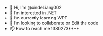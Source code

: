 - 👋 Hi, I’m @xindeLiang002
- 👀 I’m interested in .NET
- 🌱 I’m currently learning WPF
- 💞️ I’m looking to collaborate on Edit the code
- 📫 How to reach me 1380273****

<!---
xindeLiang002/xindeLiang002 is a ✨ special ✨ repository because its `README.md` (this file) appears on your GitHub profile.
You can click the Preview link to take a look at your changes.
--->
